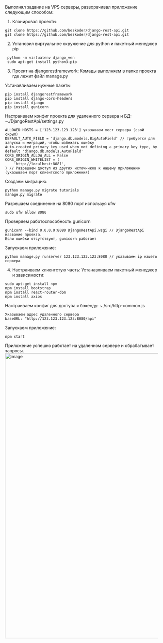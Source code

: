 Выполнял задание на VPS серверы, разворачивал приложение следующим способом:

1. Клонировал проекты:
```
git clone https://github.com/bezkoder/django-rest-api.git
git clone https://github.com/bezkoder/django-rest-api.git
```
2. Установил виртуальное окружение для python и пакетный менеджер pip 
```
 python -m virtualenv django_ven
 sudo apt-get install python3-pip
```

3. Проект на djangorestframework:
Комады выполняем в папке проекта где лежит файл manage.py

Устанавливаем нужные пакеты
```
pip install djangorestframework
pip install django-cors-headers
pip install django
pip install gunicorn
```

Настраиваем конфиг проекта для удаленного сервера и БД:
~./DjangoRestApi/settings.py
```
ALLOWED_HOSTS = ['123.123.123.123'] указываем хост сервера (свой скрыл)
DEFAULT_AUTO_FIELD = 'django.db.models.BigAutoField' // требуется для запуска и миграций, чтобы избежать ошибку 
Auto-created primary key used when not defining a primary key type, by default 'django.db.models.AutoField'
CORS_ORIGIN_ALLOW_ALL = False
CORS_ORIGIN_WHITELIST = (
    'http://localhost:8081',
) // Разрешаем доступ из других источников к нашему приложению (указываем порт клиентского приложения)
```
Создаем миграцию:
```
python manage.py migrate tutorials
manage.py migrate
```
Разрешаем соединение на 8080 порт используя ufw
```
sudo ufw allow 8080
```

Проверяем работоспособность gunicorn
```
gunicorn --bind 0.0.0.0:8080 DjangoRestApi.wsgi // DjangoRestApi название проекта.
Если ошибки отсутствуют, gunicorn работает 
```
Запускаем приложение:
```
python manage.py runserver 123.123.123.123:8080 // указываем ip нашего сервера
```

4. Настраиваем клиентстую часть:
Устанавливаем пакетный менеджер и зависимости:

```
sudo apt-get install npm
npm install bootstrap
npm install react-router-dom
npm install axios
```
Настраиваем конфиг для доступа к бэкенду:
~./src/http-common.js
```
Указываем адрес удаленного сервера 
baseURL: "http://123.123.123.123:8080/api"
```
Запускаем приложение:
```
npm start
```
Приложение успешно работает на удаленном сервере и обрабатывает запросы.
<img width="941" alt="image" src="https://github.com/tms-dos21-onl/igor-vanin/assets/41593525/7996109e-136b-4d2a-8103-b6cef911d11b">
